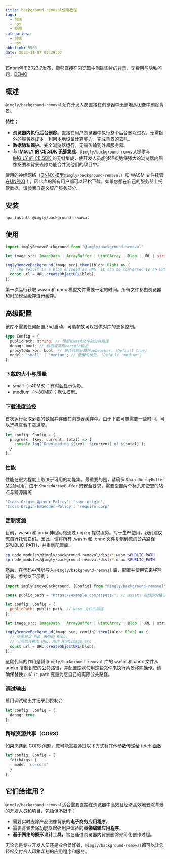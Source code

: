 ```yaml
---
title: background-removal使用教程
tags:
  - 前端
  - npm
  - 抠图
categories:
  - 前端
  - npm
abbrlink: 9583
date: 2023-11-07 03:29:07
---
```


该npm包于2023.7发布，能够直接在浏览器中删除图片的背景，无费用与隐私问题。[DEMO](https://img.ly/showcases/cesdk/background-removal/web?utm_medium=project&utm_source=github&utm_campaign=bg-removal)

<!--more-->

## 概述

`@imgly/background-removal`允许开发人员直接在浏览器中无缝地从图像中删除背景。

**特性：**

- **浏览器内执行后台删除**。直接在用户浏览器中执行整个后台删除过程，无需额外的服务器成本，利用本地设备计算能力，完成背景的去除。
- **数据隐私保护**。完全浏览器运行，无需传输到外部服务器。
- **与 IMG.LY 的 CE.SDK 无缝集成**。`@imgly/background-removal`提供与[IMG.LY 的 CE.SDK ](https://img.ly/products/creative-sdk?utm_source=github&utm_medium=project&utm_campaign=bg-removal)的无缝集成，使开发人员能够轻松地将强大的浏览器内图像抠图和背景去除功能合并到他们的项目中。

使用的神经网络（[ONNX 模型](https://onnx.ai/)`@imgly/background-removal`）和 WASM 文件托管在[UNPKG](https://www.unpkg.com/)上，因此库的所有用户都可以轻松下载。如果您想在自己的服务器上托管数据，请参阅自定义资产服务部分。

## 安装

```sh
npm install @imgly/background-removal
```

## 使用

```typescript
import imglyRemoveBackground from "@imgly/background-removal"

let image_src: ImageData | ArrayBuffer | Uint8Array | Blob | URL | string = ...;

imglyRemoveBackground(image_src).then((blob: Blob) => {
  // The result is a blob encoded as PNG. It can be converted to an URL to be used as HTMLImage.src
  const url = URL.createObjectURL(blob);
})
```

第一次运行获取 wasm 和 onnx 模型文件需要一定的时间。所有文件都由浏览器和附加模型缓存进行缓存。

## 高级配置

该库不需要任何配置即可启动，可选参数可以提供对库的更多控制。

```typescript
type Config = {
  publicPath: string; // 模型和wasm文件的公共路径
  debug: bool; // 启用或禁用console输出
  proxyToWorker: bool; // 是否代理计算给webworker. (Default true)
  model: 'small' | 'medium'; // 使用的模型. (Default "medium")
};
```

### 下载的大小与质量

- small（~40MB）：有时会显示伪影。
- medium（～80MB）：默认模型。

### 下载进度监控

首次运行获取必要的数据并存储在浏览器缓存中。由于下载可能需要一些时间，可以选择查看下载进度。

```typescript
let config: Config = {
  progress: (key, current, total) => {
    console.log(`Downloading ${key}: ${current} of ${total}`);
  }
};
```

### 性能

性能在很大程度上取决于可用的功能集。最重要的是，请确保 `SharedArrayBuffer` [MDN](https://developer.mozilla.org/en-US/docs/Web/JavaScript/Reference/Global_Objects/SharedArrayBuffer)可用。由于 `SharedArrayBuffer` 的安全要求，需要设置两个标头来使您的站点与跨源隔离

```typescript
'Cross-Origin-Opener-Policy': 'same-origin',
'Cross-Origin-Embedder-Policy': 'require-corp'
```

### 定制资源

目前，wasm 和 onnx 神经网络通过 unpkg 提供服务。对于生产使用，我们建议您自行托管它们。因此，请将所有 .wasm 和 .onnx 文件复制到您的公共路径 $PUBLIC_PATH，并重新配置库。

```bash
cp node_modules/@imgly/background-removal/dist/*.wasm $PUBLIC_PATH
cp node_modules/@imgly/background-removal/dist/*.onnx $PUBLIC_PATH
```

然后，在代码中可以导入 `@imgly/background-removal` 库，配置并使用它来移除背景。参考以下示例：

```javascript
import imglyRemoveBackground, {Config} from "@imgly/background-removal"

const public_path = "https://example.com/assets/"; // assets 被提供的路径

let config: Config = {
  publicPath: public_path, // wasm 文件的路径
};

let image_src: ImageData | ArrayBuffer | Uint8Array | Blob | URL | string = ...;

imglyRemoveBackground(image_src, config).then((blob: Blob) => {
  // 结果是以 PNG 编码的 Blob。
  // 它可以转换为 URL，用作 HTMLImage.src
  const url = URL.createObjectURL(blob);
});
```

这段代码的作用是将 `@imgly/background-removal` 库的 wasm 和 onnx 文件从 unpkg 复制到您的公共路径，并配置库以使用这些文件来执行背景移除操作。请确保替换 `public_path` 变量为您自己的实际公共路径。

### 调试输出

启用调试输出并记录到控制台

```typescript
let config: Config = {
  debug: true
};
```

### 跨域资源共享（CORS）

如果您遇到 CORS 问题，您可能需要通过以下方式将其他参数传递给 fetch 函数

```typescript
let config: Config = {
  fetchArgs: {
    mode: 'no-cors'
  }
};
```

## 它们给谁用？

`@imgly/background-removal`适合需要直接在浏览器中高效且经济高效地去除背景的开发人员和项目，包括但不限于：

- 需要实时去除产品图像背景的**电子商务应用程序**。
- 需要背景去除功能以增强用户体验的**图像编辑应用程序**。
- **基于网络的图形设计工具**，旨在通过浏览器内背景删除来简化创作过程。

无论您是专业开发人员还是业余爱好者，`@imgly/background-removal`都可以让您轻松交付令人印象深刻的应用程序和服务。
